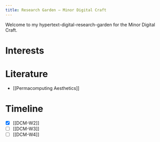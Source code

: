 ```yaml
---
title: Research Garden — Minor Digital Craft
---
```


Welcome to my hypertext-digital-research-garden for the Minor Digital Craft. 


# Interests

# Literature 
- [[Permacomputing Aesthetics]]


# Timeline

- [x] [[DCM-W2]]
- [ ] [[DCM-W3]]
- [ ] [[DCM-W4]]